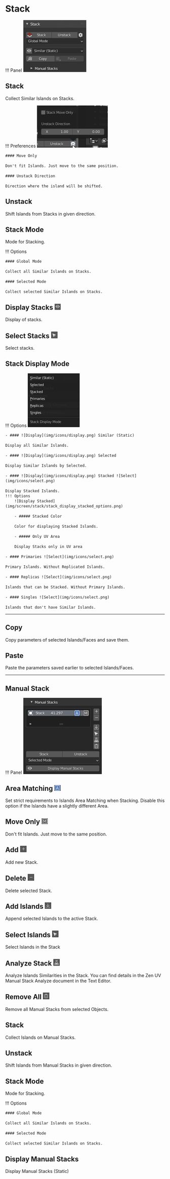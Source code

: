 # Stack
!!! Panel
    ![Stack](img/screen/stack/stack.png)

## Stack

Collect Similar Islands on Stacks.

!!! Preferences
    ![Stack](img/screen/stack/stack_options.png)

    #### Move Only

    Don't fit Islands. Just move to the same position.

    #### Unstack Direction

    Direction where the island will be shifted.


## Unstack

Shift Islands from Stacks in given direction.

## Stack Mode
Mode for Stacking.

!!! Options

    #### Global Mode

    Collect all Similar Islands on Stacks.

    #### Selected Mode
    
    Collect selected Similar Islands on Stacks.

## Display Stacks ![Display](img/icons/display.png)
Display of stacks.
## Select Stacks ![Select](img/icons/select.png)
Select stacks.

## Stack Display Mode

!!! Options
    ![Display](img/screen/stack/stack_display.png)

    - #### ![Display](img/icons/display.png) Similar (Static)

    Display all Similar Islands.

    - #### ![Display](img/icons/display.png) Selected
    
    Display Similar Islands by Selected.

    - #### ![Display](img/icons/display.png) Stacked ![Select](img/icons/select.png)

    Display Stacked Islands.
    !!! Options
        ![Display Stacked](img/screen/stack/stack_display_stacked_options.png)

        - ##### Stacked Color
  
        Color for displaying Stacked Islands.

        - ##### Only UV Area
  
        Display Stacks only in UV area

    - #### Primaries ![Select](img/icons/select.png)

    Primary Islands. Without Replicated Islands.

    - #### Replicas ![Select](img/icons/select.png)

    Islands that can be Stacked. Without Primary Islands.

    - #### Singles ![Select](img/icons/select.png)

    Islands that don't have Similar Islands.

---

## Copy

Copy parameters of selected Islands/Faces and save them.

## Paste
Paste the parameters saved earlier to selected Islands/Faces.

---

## Manual Stack

!!! Panel
    ![Panel](img/screen/stack/stack_manual_stack.png)


## Area Matching ![Area Matching](img/icons/a.png)

Set strict requirements to Islands Area Matching when Stacking. Disable this option if the Islands have a slightly different Area.


## Move Only ![Move Only](img/icons/m.png)

Don't fit Islands. Just move to the same position.

## Add ![Add](img/icons/plus.png)

Add new Stack.

## Delete ![Delete](img/icons/minus.png)

Delete selected Stack.

## Add Islands ![Add Islands](img/icons/download.png)

Append selected Islands to the active Stack.

## Select Islands ![Add Islands](img/icons/select.png)

Select Islands in the Stack

## Analyze Stack ![Analyse Stack](img/icons/analyse.png)

Analyze Islands Similarities in the Stack. You can find details in the Zen UV Manual Stack Analyze document in the Text Editor.

## Remove All ![Remove All](img/icons/trash.png)

Remove all Manual Stacks from selected Objects.

## Stack

Collect Islands on Manual Stacks.

## Unstack

Shift Islands from Manual Stacks in given direction.

## Stack Mode
Mode for Stacking.

!!! Options

    #### Global Mode

    Collect all Similar Islands on Stacks.

    #### Selected Mode
    
    Collect selected Similar Islands on Stacks.

## Display Manual Stacks

Display Manual Stacks (Static)

